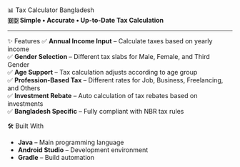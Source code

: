 📊 Tax Calculator Bangladesh  
**🇧🇩 Simple • Accurate • Up-to-Date Tax Calculation**

---

✨ Features
✅ **Annual Income Input** – Calculate taxes based on yearly income  
✅ **Gender Selection** – Different tax slabs for Male, Female, and Third Gender  
✅ **Age Support** – Tax calculation adjusts according to age group  
✅ **Profession-Based Tax** – Different rates for Job, Business, Freelancing, and Others  
✅ **Investment Rebate** – Auto calculation of tax rebates based on investments  
✅ **Bangladesh Specific** – Fully compliant with NBR tax rules  


🛠 Built With
- **Java** – Main programming language
- **Android Studio** – Development environment
- **Gradle** – Build automation




